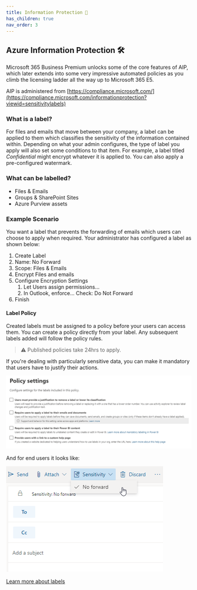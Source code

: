 ```yaml
---
title: Information Protection 🔏
has_children: true
nav_order: 3
---
```


## Azure Information Protection 🛠️

Microsoft 365 Business Premium unlocks some of the core features of AIP, which later extends into some very impressive automated policies as you climb the licensing ladder all the way up to Microsoft 365 E5.

AIP is administered from [https://compliance.microsoft.com/](https://compliance.microsoft.com/informationprotection?viewid=sensitivitylabels)

### What is a label?

For files and emails that move between your company, a label can be applied to them which classifies the sensitivity of the information contained within. Depending on what your admin configures, the type of label you apply will also set some conditions to that item. For example, a label titled *Confidential* might encrypt whatever it is applied to. You can also apply a pre-configured watermark.

### What can be labelled?

- Files & Emails
- Groups & SharePoint Sites
- Azure Purview assets

### Example Scenario

You want a label that prevents the forwarding of emails which users can choose to apply when required. Your administrator has configured a label as shown below:

1. Create Label
2. Name: No Forward
3. Scope: Files & Emails
4. Encrypt Files and emails
5. Configure Encryption Settings
    1. Let Users assign permissions...
    2. In Outlook, enforce... Check: Do Not Forward
6. Finish

#### Label Policy

Created labels must be assigned to a policy before your users can access them. You can create a policy directly from your label. Any subsequent labels added will follow the policy rules.

>⚠️ Published policies take 24hrs to apply.

If you're dealing with particularly sensitive data, you can make it mandatory that users have to justify their actions.

![Policy Settings](Images/PolicySettings.png)

And for end users it looks like:

![OWA Labels](Images/OWAFW.png)

[Learn more about labels](https://docs.microsoft.com/en-us/microsoft-365/compliance/sensitivity-labels?view=o365-worldwide)